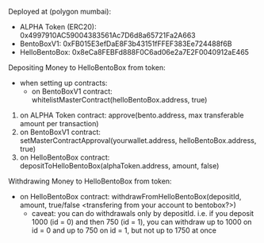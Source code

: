 Deployed at (polygon mumbai):
- ALPHA Token (ERC20): 0x4997910AC59004383561Ac7D6d8a65721Fa2A663
- BentoBoxV1: 0xFB015E3efDaE8F3b43151fFFEF383Ee724488f6B
- HelloBentoBox: 0x8eCa8FEBFd888F0C6ad06e2a7E2F0040912aE465


Depositing Money to HelloBentoBox from token:
  - when setting up contracts:
    - on BentoBoxV1 contract: whitelistMasterContract(helloBentoBox.address, true)
  1. on ALPHA Token contract: approve(bento.address, max transferable amount per transaction)
  2. on BentoBoxV1 contract: setMasterContractApproval(yourwallet.address, helloBentoBox.address, true)
  3. on HelloBentoBox contract: depositToHelloBentoBox(alphaToken.address, amount, false)

Withdrawing Money to HelloBentoBox from token:
  - on HelloBentoBox contract: withdrawFromHelloBentoBox(depositId, amount, true/false <transfering from your account to bentobox?>)
    - caveat: you can do withdrawals only by depositId. i.e. if you deposit 1000 (id = 0) and then 750 (id = 1), you can withdraw up to 1000 on id = 0 and up to 750 on id = 1, but not up to 1750 at once
